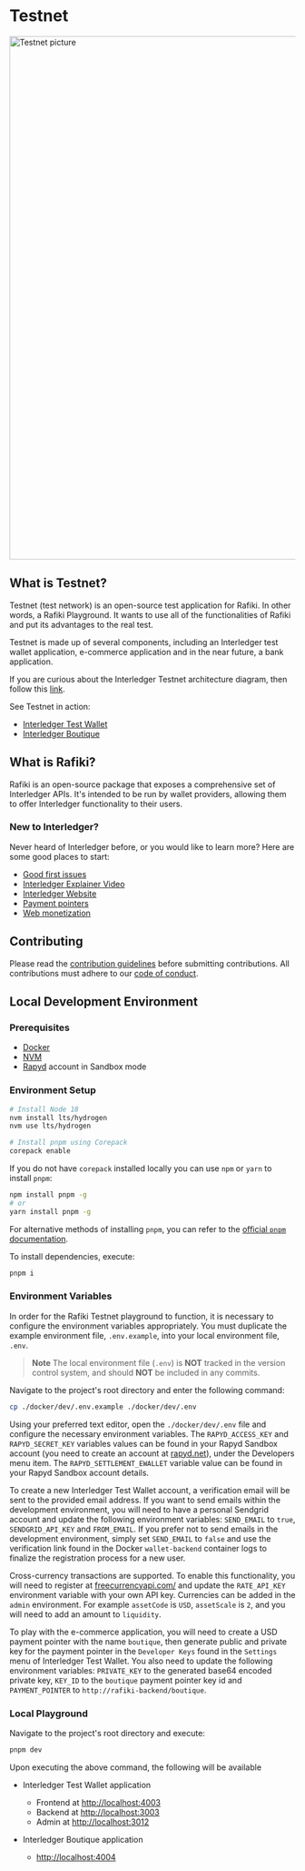 # Testnet

<a href="#what-is-testnet">
  <img src="https://user-images.githubusercontent.com/117268143/220323531-538238d2-f538-4ed5-be97-163e28ebc48f.jpg" width="920" alt="Testnet picture">
</a>

## What is Testnet?

Testnet (test network) is an open-source test application for Rafiki. In other words, a Rafiki Playground.
It wants to use all of the functionalities of Rafiki and put its advantages to the real test.

Testnet is made up of several components, including an Interledger test wallet application,
e-commerce application and in the near future, a bank application.

If you are curious about the Interledger Testnet architecture diagram, then follow this [link](.github/TESTNET_architecture.md).

See Testnet in action:

- [Interledger Test Wallet](https://rafiki.money)
- [Interledger Boutique](https://rafiki.boutique)

## What is Rafiki?

Rafiki is an open-source package that exposes a comprehensive set of
Interledger APIs. It's intended to be run by wallet providers, allowing them to
offer Interledger functionality to their users.

### New to Interledger?

Never heard of Interledger before, or you would like to learn more? Here are some good places to start:

- [Good first issues](https://github.com/interledger/testnet/contribute)
- [Interledger Explainer Video](https://twitter.com/Interledger/status/1567916000074678272)
- [Interledger Website](https://interledger.org)
- [Payment pointers](https://paymentpointers.org/)
- [Web monetization](https://webmonetization.org/)

## Contributing

Please read the [contribution guidelines](.github/contributing.md) before submitting contributions. All contributions must adhere to our [code of conduct](.github/CODE_OF_CONDUCT.md).

## Local Development Environment

### Prerequisites

- [Docker](https://docs.docker.com/get-docker/)
- [NVM](https://github.com/nvm-sh/nvm)
- [Rapyd](https://www.rapyd.net) account in Sandbox mode

### Environment Setup

```sh
# Install Node 18
nvm install lts/hydrogen
nvm use lts/hydrogen

# Install pnpm using Corepack
corepack enable
```

If you do not have `corepack` installed locally you can use `npm` or `yarn` to install `pnpm`:

```sh
npm install pnpm -g
# or
yarn install pnpm -g
```

For alternative methods of installing `pnpm`, you can refer to the [official `pnpm` documentation](https://pnpm.io/installation).

To install dependencies, execute:

```sh
pnpm i
```

### Environment Variables

In order for the Rafiki Testnet playground to function, it is necessary to configure the environment variables appropriately. You must duplicate the example environment file, `.env.example`, into your local environment file, `.env`.

> **Note**
> The local environment file (`.env`) is **NOT** tracked in the version control system, and should **NOT** be included in any commits.

Navigate to the project's root directory and enter the following command:

```sh
cp ./docker/dev/.env.example ./docker/dev/.env
```

Using your preferred text editor, open the `./docker/dev/.env` file and configure the necessary environment variables.
The `RAPYD_ACCESS_KEY` and `RAPYD_SECRET_KEY` variables values can be found in your Rapyd Sandbox account (you need to create an account at [rapyd.net](https://www.rapyd.net)), under the Developers menu item. The `RAPYD_SETTLEMENT_EWALLET` variable value can be found in your Rapyd Sandbox account details.

To create a new Interledger Test Wallet account, a verification email will be sent to the provided email address. If you want to send emails within the development environment, you will need to have a personal Sendgrid account and update the following environment variables: `SEND_EMAIL` to `true`, `SENDGRID_API_KEY` and `FROM_EMAIL`. If you prefer not to send emails in the development environment, simply set `SEND_EMAIL` to `false` and use the verification link found in the Docker `wallet-backend` container logs to finalize the registration process for a new user.

Cross-currency transactions are supported. To enable this functionality, you will need to register at [freecurrencyapi.com/](https://freecurrencyapi.com/) and update the `RATE_API_KEY` environment variable with your own API key.
Currencies can be added in the `admin` environment. For example `assetCode` is `USD`, `assetScale` is `2`, and you will need to add an amount to `liquidity`.

To play with the e-commerce application, you will need to create a USD payment pointer with the name `boutique`, then generate public and private key for the payment pointer in the `Developer Keys` found in the `Settings` menu of Interledger Test Wallet. You also need to update the following environment variables: `PRIVATE_KEY` to the generated base64 encoded private key, `KEY_ID` to the `boutique` payment pointer key id and `PAYMENT_POINTER` to `http://rafiki-backend/boutique`.

### Local Playground

Navigate to the project's root directory and execute:

```sh
pnpm dev
```

Upon executing the above command, the following will be available

- Interledger Test Wallet application

  - Frontend at [http://localhost:4003](http://localhost:4003)
  - Backend at [http://localhost:3003](http://localhost:3003)
  - Admin at [http://localhost:3012](http://localhost:3012)

- Interledger Boutique application
  - [http://localhost:4004](http://localhost:4004)
